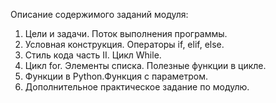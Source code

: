 Описание содержимого заданий модуля:
1. Цели и задачи. Поток выполнения программы.
2. Условная конструкция. Операторы if, elif, else.
3. Стиль кода часть II. Цикл While.
4. Цикл for. Элементы списка. Полезные функции в цикле.
5. Функции в Python.Функция с параметром.
6. Дополнительное практическое задание по модулю.
